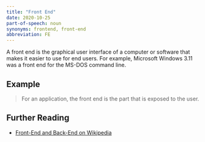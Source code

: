```yaml
---
title: "Front End"
date: 2020-10-25
part-of-speech: noun
synonyms: frontend, front-end
abbreviation: FE
---
```


A front end is the graphical user interface of a computer or software that makes it easier to use for end users. For example, Microsoft Windows 3.11 was a front end for the MS-DOS command line.


## Example

>For an application, the front end is the part that is exposed to the user.


## Further Reading
- [Front-End and Back-End on Wikipedia](https://en.wikipedia.org/wiki/Front_end_and_back_end)
